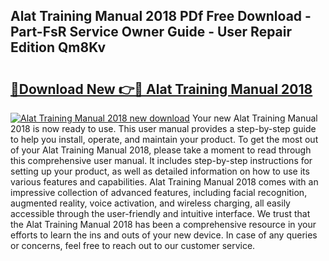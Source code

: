 ## Alat Training Manual 2018 PDf Free Download - Part-FsR Service Owner Guide - User Repair Edition Qm8Kv

# <h2><a href="http://bc45038.oget.top/?id=Alat+Training+Manual+2018">🔗Download New 👉🔴 Alat Training Manual 2018</a></h2>

[![Alat Training Manual 2018 new download](https://i.imgur.com/5g1atiW.png)](http://bc45038.oget.top/?id=Alat+Training+Manual+2018)
Your new Alat Training Manual 2018 is now ready to use. This user manual provides a step-by-step guide to help you install, operate, and maintain your product. To get the most out of your Alat Training Manual 2018, please take a moment to read through this comprehensive user manual. It includes step-by-step instructions for setting up your product, as well as detailed information on how to use its various features and capabilities. Alat Training Manual 2018 comes with an impressive collection of advanced features, including facial recognition, augmented reality, voice activation, and wireless charging, all easily accessible through the user-friendly and intuitive interface. We trust that the Alat Training Manual 2018 has been a comprehensive resource in your efforts to learn the ins and outs of your new device. In case of any queries or concerns, feel free to reach out to our customer service.
